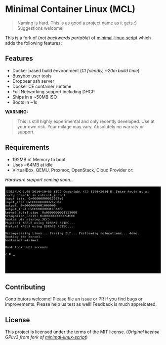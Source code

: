 # Minimal Container Linux (MCL)

> Naming is hard. This is as good a project name as it gets :)
> Suggestions welcome!

This is a fork of (*not backwards portable*) of [minimal-linux-script](https://github.com/ivandavidov/minimal-linux-script)
which adds the following features:

## Features

* Docker based build environment (*CI friendly, ~20m build time*)
* Busybox user tools
* Dropbear ssh server
* Docker CE container runtime
* Full Networking support including DHCP
* Ships in a ~50MB ISO
* Boots in ~1s

**WARNING:**

> This is still highly experimental and only recently developed.
> Use at your own risk. Your milage may vary.
> Absolutely no warraty or support.

## Requirements

* 192MB of Memory to boot
* Uses ~64MB at idle
* VirtualBox, QEMU, Proxmox, OpenStack, Cloud Provider or:

*Hardware support coming soon...*

![Screenshot](screenshot.png)

## Contributing

Contributors welcome! Please file an issue or PR if you find bugs or improvements. Please help us test as well! Feedback is much appreicated.

## License

This project is licensed under the terms of the MIT license.
(*Original license  GPLv3 from fork of [minimal-linux-script](https://github.com/ivandavidov/minimal-linux-script)*)
